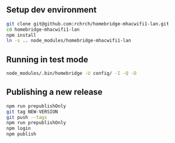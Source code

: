 ## Setup dev environment
```bash
git clone git@github.com:rchrch/homebridge-mhacwifi1-lan.git
cd homebridge-mhacwifi1-lan
npm install
ln -s .. node_modules/homebridge-mhacwifi1-lan
```

## Running in test mode
```bash
node_modules/.bin/homebridge -U config/ -I -Q -D
```

## Publishing a new release
```bash
npm run prepublishOnly
git tag NEW-VERSION
git push --tags
npm run prepublishOnly
npm login
npm publish
```
